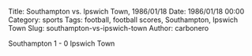 Title: Southampton vs. Ipswich Town, 1986/01/18
Date: 1986/01/18 00:00
Category: sports
Tags: football, football scores, Southampton, Ipswich Town
Slug: southampton-vs-ipswich-town
Author: carbonero


Southampton 1 - 0 Ipswich Town
